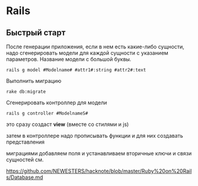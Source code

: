 #  Rails
## Быстрый старт

После генерации приложения, если в нем есть какие-либо сущности, надо сгенерировать модели для каждой сущности с указанием параметров. Название модели с большой буквы.
```console
rails g model #Modelname# #attr1#:string #attr2#:text
```

Выполнить миграцию 
```console
rake db:migrate
```
Сгенерировать контроллер для модели 
```console
rails g controller #ModelnameS#
```
это сразу создаст **view** (вместе со стилями и js)

затем в контроллере надо прописывать функции и для них создавать представления
 
миграциями добавляем поля и устанавливаем вторичные ключи и связи сущностей см.

https://github.com/NEWESTERS/hacknote/blob/master/Ruby%20on%20Rails/Database.md
